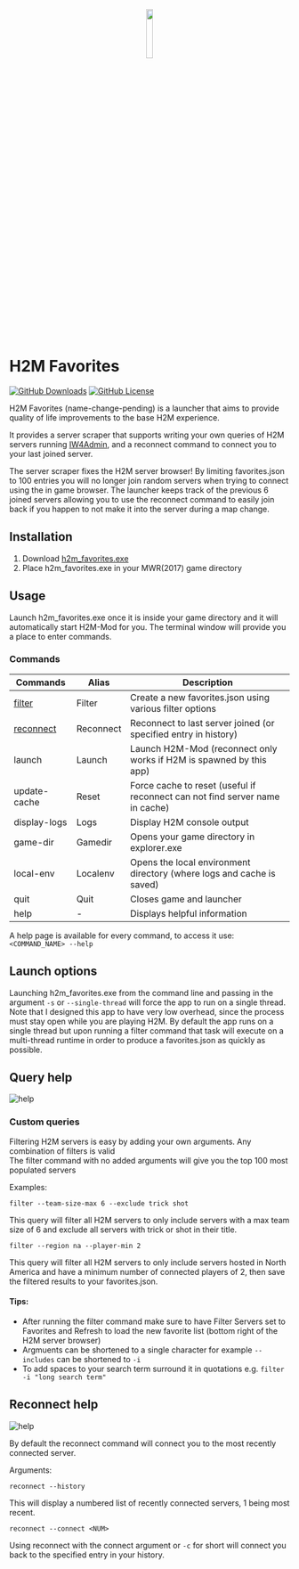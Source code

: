 [iw4m-server-master]: https://master.iw4.zip/servers#
[filter-help]: https://i.imgur.com/13Ni21N.png "query arguments"
[reconnect-help]: https://i.imgur.com/bKSbsBL.png "history arguments"
[latest-dl]: https://github.com/WardLordRuby/H2M_favorites/releases/download/v0.4.0/h2m_favorites.exe
<div align="center">
    <img src="https://i.imgur.com/VAxzjQZ.png" width="15%" height="15%">
</div>

# H2M Favorites
[![GitHub Downloads](https://img.shields.io/github/downloads/WardLordRuby/H2M_favorites/total?label=Downloads&labelColor=%2323282e&color=%230e8726)][latest-dl]
[![GitHub License](https://img.shields.io/github/license/WardLordRuby/H2M_favorites?label=License&labelColor=%2323282e)](LICENSE)  

H2M Favorites (name-change-pending) is a launcher that aims to provide quality of life improvements to the base H2M experience.  

It provides a server scraper that supports writing your own queries of H2M servers running [IW4Admin][iw4m-server-master], and a reconnect command to connect you to your last joined server.  

The server scraper fixes the H2M server browser! By limiting favorites.json to 100 entries you will no longer join random servers when trying to connect using the in game browser.
The launcher keeps track of the previous 6 joined servers allowing you to use the reconnect command to easily join back if you happen to not make it into the server during a map change.  

## Installation
1. Download [h2m_favorites.exe][latest-dl]
2. Place h2m_favorites.exe in your MWR(2017) game directory

## Usage
Launch h2m_favorites.exe once it is inside your game directory and it will automatically start H2M-Mod for you. The terminal window will provide you a place to enter commands.

### Commands  
| Commands                     | Alias     | Description                                                                   |
| ---------------------------- | --------- | ----------------------------------------------------------------------------- |
| [filter](#query-help)        | Filter    | Create a new favorites.json using various filter options                      |
| [reconnect](#reconnect-help) | Reconnect | Reconnect to last server joined (or specified entry in history)               |
| launch                       | Launch    | Launch H2M-Mod (reconnect only works if H2M is spawned by this app)           |
| update-cache                 | Reset     | Force cache to reset (useful if reconnect can not find server name in cache)  |
| display-logs                 | Logs      | Display H2M console output                                                    |
| game-dir                     | Gamedir   | Opens your game directory in explorer.exe                                     |
| local-env                    | Localenv  | Opens the local environment directory (where logs and cache is saved)         |
| quit                         | Quit      | Closes game and launcher                                                      |
| help                         | -         | Displays helpful information                                                  |

A help page is available for every command, to access it use: `<COMMAND_NAME> --help`

## Launch options
Launching h2m_favorites.exe from the command line and passing in the argument `-s` or `--single-thread` will force the app to run on a single thread. Note that I designed this app to have very low overhead, since the process must stay open while you are playing H2M. By default the app runs on a single thread but upon running a filter command that task will execute on a multi-thread runtime in order to produce a favorites.json as quickly as possible.

## Query help
![help][filter-help]

### Custom queries
Filtering H2M servers is easy by adding your own arguments. Any combination of filters is valid  
The filter command with no added arguments will give you the top 100 most populated servers  

Examples:
     
  ```
  filter --team-size-max 6 --exclude trick shot 
  ```
  This query will filter all H2M servers to only include servers with a max team size of 6 and exclude all servers with trick or shot in their title.
  ```
  filter --region na --player-min 2
  ```
  This query will filter all H2M servers to only include servers hosted in North America and have a minimum number of connected players of 2, then save the filtered results to your favorites.json.

#### Tips:
- After running the filter command make sure to have Filter Servers set to Favorites and Refresh to load the new favorite list (bottom right of the H2M server browser)
- Argmuents can be shortened to a single character for example `--includes` can be shortened to `-i`
- To add spaces to your search term surround it in quotations e.g. `filter -i "long search term"`

## Reconnect help
![help][reconnect-help]

By default the reconnect command will connect you to the most recently connected server.  

Arguments:  

  ```
  reconnect --history
  ```
  This will display a numbered list of recently connected servers, 1 being most recent.  
  ```
  reconnect --connect <NUM>
  ```
  Using reconnect with the connect argument or `-c` for short will connect you back to the specified entry in your history.  

